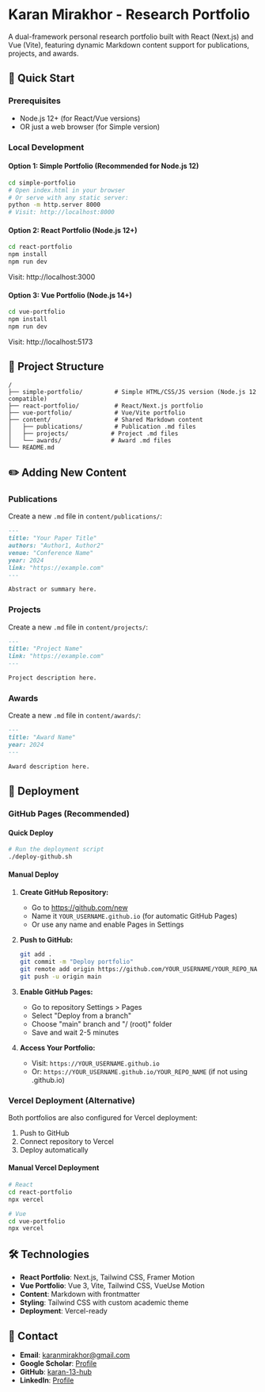 # Karan Mirakhor - Research Portfolio

A dual-framework personal research portfolio built with React (Next.js) and Vue (Vite), featuring dynamic Markdown content support for publications, projects, and awards.

## 🚀 Quick Start

### Prerequisites
- Node.js 12+ (for React/Vue versions)
- OR just a web browser (for Simple version)

### Local Development

#### Option 1: Simple Portfolio (Recommended for Node.js 12)
```bash
cd simple-portfolio
# Open index.html in your browser
# Or serve with any static server:
python -m http.server 8000
# Visit: http://localhost:8000
```

#### Option 2: React Portfolio (Node.js 12+)
```bash
cd react-portfolio
npm install
npm run dev
```
Visit: http://localhost:3000

#### Option 3: Vue Portfolio (Node.js 14+)
```bash
cd vue-portfolio
npm install
npm run dev
```
Visit: http://localhost:5173

## 📁 Project Structure

```
/
├── simple-portfolio/         # Simple HTML/CSS/JS version (Node.js 12 compatible)
├── react-portfolio/          # React/Next.js portfolio
├── vue-portfolio/            # Vue/Vite portfolio
├── content/                  # Shared Markdown content
│   ├── publications/         # Publication .md files
│   ├── projects/            # Project .md files
│   └── awards/              # Award .md files
└── README.md
```

## ✏️ Adding New Content

### Publications
Create a new `.md` file in `content/publications/`:

```markdown
---
title: "Your Paper Title"
authors: "Author1, Author2"
venue: "Conference Name"
year: 2024
link: "https://example.com"
---

Abstract or summary here.
```

### Projects
Create a new `.md` file in `content/projects/`:

```markdown
---
title: "Project Name"
link: "https://example.com"
---

Project description here.
```

### Awards
Create a new `.md` file in `content/awards/`:

```markdown
---
title: "Award Name"
year: 2024
---

Award description here.
```

## 🚀 Deployment

### GitHub Pages (Recommended)

#### Quick Deploy
```bash
# Run the deployment script
./deploy-github.sh
```

#### Manual Deploy
1. **Create GitHub Repository:**
   - Go to https://github.com/new
   - Name it `YOUR_USERNAME.github.io` (for automatic GitHub Pages)
   - Or use any name and enable Pages in Settings

2. **Push to GitHub:**
   ```bash
   git add .
   git commit -m "Deploy portfolio"
   git remote add origin https://github.com/YOUR_USERNAME/YOUR_REPO_NAME.git
   git push -u origin main
   ```

3. **Enable GitHub Pages:**
   - Go to repository Settings > Pages
   - Select "Deploy from a branch"
   - Choose "main" branch and "/ (root)" folder
   - Save and wait 2-5 minutes

4. **Access Your Portfolio:**
   - Visit: `https://YOUR_USERNAME.github.io`
   - Or: `https://YOUR_USERNAME.github.io/YOUR_REPO_NAME` (if not using .github.io)

### Vercel Deployment (Alternative)

Both portfolios are also configured for Vercel deployment:

1. Push to GitHub
2. Connect repository to Vercel
3. Deploy automatically

#### Manual Vercel Deployment
```bash
# React
cd react-portfolio
npx vercel

# Vue
cd vue-portfolio
npx vercel
```

## 🛠️ Technologies

- **React Portfolio**: Next.js, Tailwind CSS, Framer Motion
- **Vue Portfolio**: Vue 3, Vite, Tailwind CSS, VueUse Motion
- **Content**: Markdown with frontmatter
- **Styling**: Tailwind CSS with custom academic theme
- **Deployment**: Vercel-ready

## 📧 Contact

- **Email**: karanmirakhor@gmail.com
- **Google Scholar**: [Profile](https://scholar.google.com/citations?user=wpeFm64AAAAJ&hl=en)
- **GitHub**: [karan-13-hub](https://github.com/karan-13-hub)
- **LinkedIn**: [Profile](https://www.linkedin.com/in/karan-mirakhor-b065b7142/)
